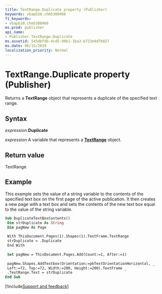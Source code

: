 ```yaml
---
title: TextRange.Duplicate property (Publisher)
keywords: vbapb10.chm5308466
f1_keywords:
- vbapb10.chm5308466
ms.prod: publisher
api_name:
- Publisher.TextRange.Duplicate
ms.assetid: 545dbfdb-4cd5-99b1-1ba3-b723e8d7b827
ms.date: 06/15/2019
localization_priority: Normal
---
```



# TextRange.Duplicate property (Publisher)

Returns a **TextRange** object that represents a duplicate of the specified text range.


## Syntax

_expression_.**Duplicate**

_expression_ A variable that represents a **[TextRange](Publisher.TextRange.md)** object.


## Return value

TextRange


## Example

This example sets the value of a string variable to the contents of the specified text box on the first page of the active publication. It then creates a new page with a text box and sets the contents of the new text box equal to the value of the string variable.

```vb
Sub DuplicateTextBoxContents() 
 Dim strDuplicate As String 
 Dim pagNew As Page 
 
 With ThisDocument.Pages(1).Shapes(1).TextFrame.TextRange 
 strDuplicate = .Duplicate 
 End With 
 
 Set pagNew = ThisDocument.Pages.Add(Count:=1, After:=1) 
 
 pagNew.Shapes.AddTextbox(Orientation:=pbTextOrientationHorizontal, _ 
 Left:=72, Top:=72, Width:=200, Height:=200).TextFrame _ 
 .TextRange.Text = strDuplicate 
End Sub
```

[!include[Support and feedback](~/includes/feedback-boilerplate.md)]